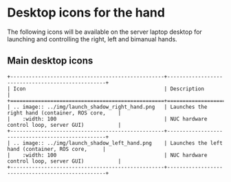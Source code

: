 # Desktop icons for the hand

The following icons will be available on the server laptop desktop for launching and controlling the right, left and bimanual hands.

## Main desktop icons

```eval_rst
+--------------------------------------------------+--------------------------------------------------+
| Icon                                             | Description                                      | 
+==================================================+==================================================+
| .. image:: ../img/launch_shadow_right_hand.png   | Launches the right hand (container, ROS core,    |
|    :width: 100                                   | NUC hardware control loop, server GUI)           |
+--------------------------------------------------+--------------------------------------------------+
| .. image:: ../img/launch_shadow_left_hand.png    | Launches the left hand (container, ROS core,     |
|    :width: 100                                   | NUC hardware control loop, server GUI)           |
+--------------------------------------------------+--------------------------------------------------+

```
